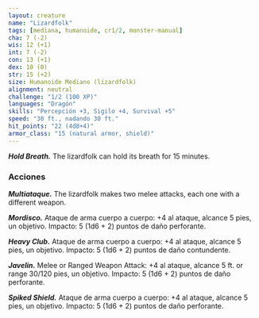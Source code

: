 ```yaml
---
layout: creature
name: "Lizardfolk"
tags: [mediana, humanoide, cr1/2, monster-manual]
cha: 7 (-2)
wis: 12 (+1)
int: 7 (-2)
con: 13 (+1)
dex: 10 (0)
str: 15 (+2)
size: Humanoide Mediano (lizardfolk)
alignment: neutral
challenge: "1/2 (100 XP)"
languages: "Dragón"
skills: "Percepción +3, Sigilo +4, Survival +5"
speed: "30 ft., nadando 30 ft."
hit_points: "22 (4d8+4)"
armor_class: "15 (natural armor, shield)"
---
```


***Hold Breath.*** The lizardfolk can hold its breath for 15 minutes.

### Acciones

***Multiataque.*** The lizardfolk makes two melee attacks, each one with a different weapon.

***Mordisco.*** Ataque de arma cuerpo a cuerpo: +4 al ataque, alcance 5 pies, un objetivo. Impacto: 5 (1d6 + 2) puntos de daño perforante.

***Heavy Club.*** Ataque de arma cuerpo a cuerpo: +4 al ataque, alcance 5 pies, un objetivo. Impacto: 5 (1d6 + 2) puntos de daño contundente.

***Javelin.*** Melee or Ranged Weapon Attack: +4 al ataque, alcance 5 ft. or range 30/120 pies, un objetivo. Impacto: 5 (1d6 + 2) puntos de daño perforante.

***Spiked Shield.*** Ataque de arma cuerpo a cuerpo: +4 al ataque, alcance 5 pies, un objetivo. Impacto: 5 (1d6 + 2) puntos de daño perforante.